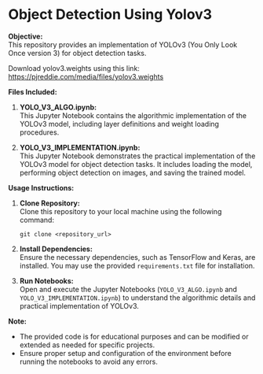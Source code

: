 # Object Detection Using Yolov3

**Objective:**  
This repository provides an implementation of YOLOv3 (You Only Look Once version 3) for object detection tasks.

Download yolov3.weights using this link: https://pjreddie.com/media/files/yolov3.weights 

**Files Included:**
1. **YOLO_V3_ALGO.ipynb:**  
   This Jupyter Notebook contains the algorithmic implementation of the YOLOv3 model, including layer definitions and weight loading procedures.

2. **YOLO_V3_IMPLEMENTATION.ipynb:**  
   This Jupyter Notebook demonstrates the practical implementation of the YOLOv3 model for object detection tasks. It includes loading the model, performing object detection on images, and saving the trained model.

**Usage Instructions:**
1. **Clone Repository:**  
   Clone this repository to your local machine using the following command:
   ```
   git clone <repository_url>
   ```

2. **Install Dependencies:**  
   Ensure the necessary dependencies, such as TensorFlow and Keras, are installed. You may use the provided `requirements.txt` file for installation.

3. **Run Notebooks:**  
   Open and execute the Jupyter Notebooks (`YOLO_V3_ALGO.ipynb` and `YOLO_V3_IMPLEMENTATION.ipynb`) to understand the algorithmic details and practical implementation of YOLOv3.

**Note:**  
- The provided code is for educational purposes and can be modified or extended as needed for specific projects.
- Ensure proper setup and configuration of the environment before running the notebooks to avoid any errors.

